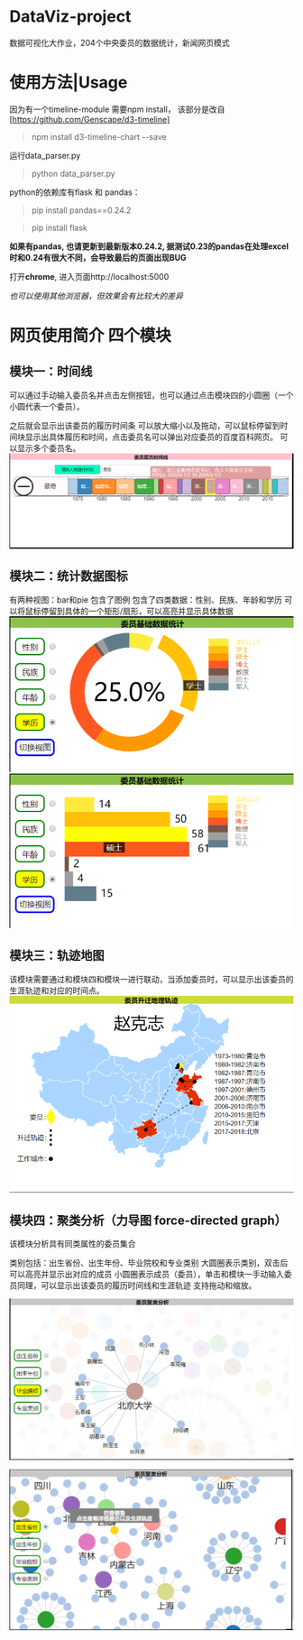 # DataViz-project
数据可视化大作业，204个中央委员的数据统计，新闻网页模式

# 使用方法|Usage
因为有一个timeline-module 需要npm install， 该部分是改自[https://github.com/Genscape/d3-timeline]

> npm install d3-timeline-chart --save

运行data_parser.py

> python data_parser.py

python的依赖库有flask 和 pandas：

> pip install pandas==0.24.2

> pip install flask

**如果有pandas, 也请更新到最新版本0.24.2, 据测试0.23的pandas在处理excel时和0.24有很大不同，会导致最后的页面出现BUG**

打开**chrome**, 进入页面http://localhost:5000

*也可以使用其他浏览器，但效果会有比较大的差异*

# 网页使用简介 四个模块
## 模块一：时间线
可以通过手动输入委员名并点击左侧按钮，也可以通过点击模块四的小圆圈（一个小圆代表一个委员）。

之后就会显示出该委员的履历时间条
可以放大缩小以及拖动，可以鼠标停留到时间块显示出具体履历和时间，点击委员名可以弹出对应委员的百度百科网页。
可以显示多个委员名。
![展示图](https://github.com/TissueC/DataViz-project/blob/master/images/%E6%A8%A1%E5%9D%97%E4%B8%80.png)

## 模块二：统计数据图标
有两种视图：bar和pie 包含了图例
包含了四类数据：性别、民族、年龄和学历
可以将鼠标停留到具体的一个矩形/扇形，可以高亮并显示具体数据
![展示图](https://github.com/TissueC/DataViz-project/blob/master/images/%E6%A8%A1%E5%9D%97%E4%BA%8C1.png)
![展示图](https://github.com/TissueC/DataViz-project/blob/master/images/%E6%A8%A1%E5%9D%97%E4%BA%8C2.png)
## 模块三：轨迹地图
该模块需要通过和模块四和模块一进行联动，当添加委员时，可以显示出该委员的生涯轨迹和对应的时间点。
![展示图](https://github.com/TissueC/DataViz-project/blob/master/images/%E6%A8%A1%E5%9D%97%E4%B8%89.png)

## 模块四：聚类分析（力导图 force-directed graph）
该模块分析具有同类属性的委员集合

类别包括：出生省份、出生年份、毕业院校和专业类别
大圆圈表示类别，双击后可以高亮并显示出对应的成员
小圆圈表示成员（委员），单击和模块一手动输入委员同理，可以显示出该委员的履历时间线和生涯轨迹
支持拖动和缩放。

![展示图](https://github.com/TissueC/DataViz-project/blob/master/images/%E6%A8%A1%E5%9D%97%E5%9B%9B1.png)

![展示图](https://github.com/TissueC/DataViz-project/blob/master/images/%E6%A8%A1%E5%9D%97%E5%9B%9B2.png)

